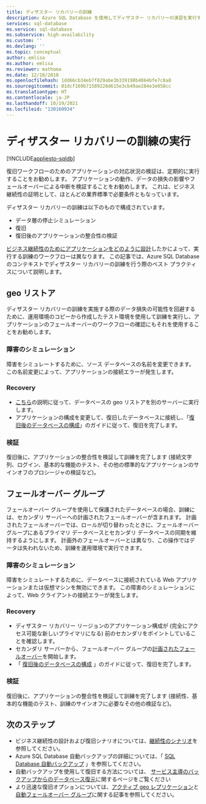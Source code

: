 ```yaml
---
title: ディザスター リカバリーの訓練
description: Azure SQL Database を使用してディザスター リカバリーの演習を実行するためのガイダンスとベスト プラクティスについて説明します。
services: sql-database
ms.service: sql-database
ms.subservice: high-availability
ms.custom: ''
ms.devlang: ''
ms.topic: conceptual
author: emlisa
ms.author: emlisa
ms.reviewer: mathoma
ms.date: 12/18/2018
ms.openlocfilehash: 1dd66cb34eb7f829abe3b339198b4864bfe7c8a8
ms.sourcegitcommit: 01dcf169b71589228d615e3cb49ae284e3e058cc
ms.translationtype: HT
ms.contentlocale: ja-JP
ms.lasthandoff: 10/19/2021
ms.locfileid: "130160934"
---
```

# <a name="performing-disaster-recovery-drills"></a>ディザスター リカバリーの訓練の実行
[!INCLUDE[appliesto-sqldb](../includes/appliesto-sqldb.md)]

復旧ワークフローのためのアプリケーションの対応状況の検証は、定期的に実行することをお勧めします。 アプリケーションの動作、データの損失の影響やフェールオーバーによる中断を検証することをお勧めします。 これは、ビジネス継続性の証明として、ほとんどの業界標準で必要条件ともなっています。

ディザスター リカバリーの訓練は以下のもので構成されています。

* データ層の停止シミュレーション
* 復旧
* 復旧後のアプリケーションの整合性の検証

[ビジネス継続性のためにアプリケーションをどのように設計](business-continuity-high-availability-disaster-recover-hadr-overview.md)したかによって、実行する訓練のワークフローは異なります。 この記事では、Azure SQL Database のコンテキストでディザスター リカバリーの訓練を行う際のベスト プラクティスについて説明します。

## <a name="geo-restore"></a>geo リストア

ディザスター リカバリーの訓練を実施する際のデータ損失の可能性を回避するために、運用環境のコピーから作成したテスト環境を使用して訓練を実行し、アプリケーションのフェールオーバーのワークフローの確認にもそれを使用することをお勧めします。

### <a name="outage-simulation"></a>障害のシミュレーション

障害をシミュレートするために、ソース データベースの名前を変更できます。 この名前変更によって、アプリケーションの接続エラーが発生します。

### <a name="recovery"></a>Recovery

* [こちら](disaster-recovery-guidance.md)の説明に従って、データベースの geo リストアを別のサーバーに実行します。
* アプリケーションの構成を変更して、復旧したデータベースに接続し、「[復旧後のデータベースの構成](disaster-recovery-guidance.md)」のガイドに従って、復旧を完了します。

### <a name="validation"></a>検証

復旧後に、アプリケーションの整合性を検証して訓練を完了します (接続文字列、ログイン、基本的な機能のテスト、その他の標準的なアプリケーションのサインオフのプロシージャの検証など)。

## <a name="failover-groups"></a>フェールオーバー グループ

フェールオーバー グループを使用して保護されたデータベースの場合、訓練には、セカンダリ サーバーへの計画されたフェールオーバーが含まれます。 計画されたフェールオーバーでは、ロールが切り替わったときに、フェールオーバー グループにあるプライマリ データベースとセカンダリ データベースの同期を維持するようにします。 計画外のフェールオーバーとは異なり、この操作ではデータは失われないため、訓練を運用環境で実行できます。

### <a name="outage-simulation"></a>障害のシミュレーション

障害をシミュレートするために、データベースに接続されている Web アプリケーションまたは仮想マシンを無効にできます。 この障害のシミュレーションによって、Web クライアントの接続エラーが発生します。

### <a name="recovery"></a>Recovery

* ディザスター リカバリー リージョンのアプリケーション構成が (完全にアクセス可能な新しいプライマリになる) 前のセカンダリをポイントしていることを確認します。
* セカンダリ サーバーから、フェールオーバー グループの[計画されたフェールオーバー](scripts/setup-geodr-and-failover-database-powershell.md)を開始します。
* 「 [復旧後のデータベースの構成](disaster-recovery-guidance.md) 」のガイドに従って、復旧を完了します。

### <a name="validation"></a>検証

復旧後に、アプリケーションの整合性を検証して訓練を完了します (接続性、基本的な機能のテスト、訓練のサインオフに必要なその他の検証など)。

## <a name="next-steps"></a>次のステップ

* ビジネス継続性の設計および復旧シナリオについては、[継続性のシナリオ](business-continuity-high-availability-disaster-recover-hadr-overview.md)を参照してください。
* Azure SQL Database 自動バックアップの詳細については、「 [SQL Database 自動バックアップ](automated-backups-overview.md) 」を参照してください。
* 自動バックアップを使用して復旧する方法については、 [サービス主導のバックアップからのデータベース復元](recovery-using-backups.md)に関するページをご覧ください
* より迅速な復旧オプションについては、[アクティブ geo レプリケーション](active-geo-replication-overview.md)と[自動フェールオーバー グループ](auto-failover-group-overview.md)に関する記事を参照してください。
